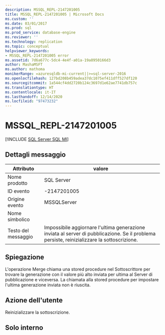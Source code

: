 ```yaml
---
description: MSSQL_REPL-2147201005
title: MSSQL_REPL-2147201005 | Microsoft Docs
ms.custom: ''
ms.date: 03/01/2017
ms.prod: sql
ms.prod_service: database-engine
ms.reviewer: ''
ms.technology: replication
ms.topic: conceptual
helpviewer_keywords:
- MSSQL_REPL-2147201005 error
ms.assetid: 7d6a677c-5dc4-4e4f-a01a-19a8950166d3
author: MashaMSFT
ms.author: mathoma
monikerRange: =azuresqldb-mi-current||>=sql-server-2016
ms.openlocfilehash: 127bd208b459adea37dc1075ef411dff527df120
ms.sourcegitcommit: 1a544cf4dd2720b124c3697d1e62ae7741db757c
ms.translationtype: HT
ms.contentlocale: it-IT
ms.lasthandoff: 12/14/2020
ms.locfileid: "97473232"
---
```

# <a name="mssql_repl-2147201005"></a>MSSQL_REPL-2147201005
[!INCLUDE [SQL Server SQL MI](../../includes/applies-to-version/sql-asdbmi.md)]
    
## <a name="message-details"></a>Dettagli messaggio  
  
|Attributo|valore|  
|-|-|  
|Nome prodotto|SQL Server|  
|ID evento|-2147201005|  
|Origine evento|MSSQLServer|  
|Nome simbolico||  
|Testo del messaggio|Impossibile aggiornare l'ultima generazione inviata al server di pubblicazione. Se il problema persiste, reinizializzare la sottoscrizione.|  
  
## <a name="explanation"></a>Spiegazione  
 L'operazione Merge chiama una stored procedure nel Sottoscrittore per trovare la generazione con il valore più alto inviata per ultima al Server di pubblicazione e viceversa. La chiamata alla stored procedure per impostare l'ultima generazione inviata non è riuscita.  
  
## <a name="user-action"></a>Azione dell'utente  
 Reinizializzare la sottoscrizione.  
  
## <a name="internal-only"></a>Solo interno  
  
